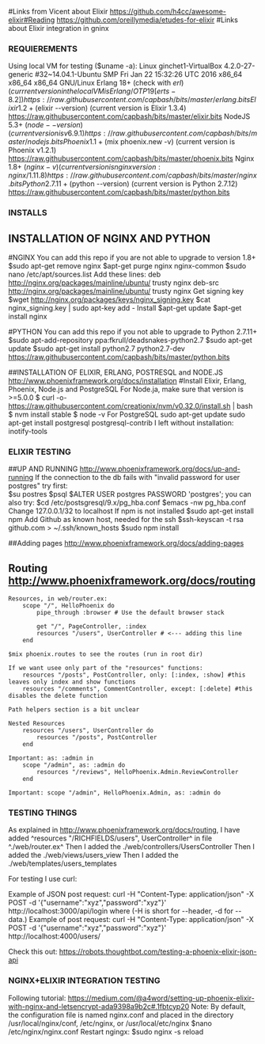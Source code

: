 #Links from Vicent about Elixir
    https://github.com/h4cc/awesome-elixir#Reading
    https://github.com/oreillymedia/etudes-for-elixir
#Links about Elixir integration in gninx


### REQUIEREMENTS
Using local VM for testing ($uname -a): Linux ginchet1-VirtualBox 4.2.0-27-generic #32~14.04.1-Ubuntu SMP Fri Jan 22 15:32:26 UTC 2016 x86_64 x86_64 x86_64 GNU/Linux
Erlang 18+ (check with $erl) (currrent version in the local VM is Erlang/OTP 19 [erts-8.2] ) https://raw.githubusercontent.com/capbash/bits/master/erlang.bits
Elixir 1.2+ ($elixir --version) (current version is Elixir 1.3.4) https://raw.githubusercontent.com/capbash/bits/master/elixir.bits
NodeJS 5.3+ ($node --version) (current version is v6.9.1) https://raw.githubusercontent.com/capbash/bits/master/nodejs.bits
Phoenix 1.1+ ($mix phoenix.new -v) (current version is Phoenix v1.2.1) https://raw.githubusercontent.com/capbash/bits/master/phoenix.bits
Nginx 1.8+ ($nginx -v) (current version is nginx version: nginx/1.11.8) https://raw.githubusercontent.com/capbash/bits/master/nginx.bits
Python 2.7.11+ ($python --version) (current version is Python 2.7.12) https://raw.githubusercontent.com/capbash/bits/master/python.bits


### INSTALLS

## INSTALLATION OF NGINX AND PYTHON
#NGINX
You can add this repo if you are not able to upgrade to version 1.8+
    $sudo apt-get remove nginx
    $apt-get purge nginx nginx-common
    $sudo nano /etc/apt/sources.list
    Add these lines:
        deb http://nginx.org/packages/mainline/ubuntu/ trusty nginx
        deb-src http://nginx.org/packages/mainline/ubuntu/ trusty nginx
Get signing key
    $wget http://nginx.org/packages/keys/nginx_signing.key
    $cat nginx_signing.key | sudo apt-key add - 
Install
    $apt-get update
    $apt-get install nginx
    
#PYTHON
You can add this repo if you not able to upgrade to Python 2.7.11+
    $sudo apt-add-repository ppa:fkrull/deadsnakes-python2.7
    $sudo apt-get update
    $sudo apt-get install python2.7 python2.7-dev
    https://raw.githubusercontent.com/capbash/bits/master/python.bits
    
##INSTALLATION OF ELIXIR, ERLANG, POSTRESQL and NODE.JS http://www.phoenixframework.org/docs/installation
#Install Elixir, Erlang, Phoenix, Node.js and PostgreSQL
    For Node.ja, make sure that version is >=5.0.0
        $ curl -o- https://raw.githubusercontent.com/creationix/nvm/v0.32.0/install.sh | bash
        $ nvm install stable
        $ node -v
    For PostgreSQL
        sudo apt-get update
        sudo apt-get install postgresql postgresql-contrib
I left without installation: inotify-tools 

### ELIXIR TESTING    ######################################
##UP AND RUNNING http://www.phoenixframework.org/docs/up-and-running
If the connection to the db fails with "invalid password for user postgres"
    try first:  
                $su postres
                $psql
                $ALTER USER postgres PASSWORD 'postgres';
    you can also try:
                $cd /etc/postsgresql/9.x/pg_hba.conf
                $emacs -nw pg_hba.conf
                Change 127.0.0.1/32 to localhost
If npm is not installed
    $sudo apt-get install npm
    Add Github as known host, needed for the ssh
    $ssh-keyscan -t rsa github.com > ~/.ssh/known_hosts
    $sudo npm install
    

##Adding pages http://www.phoenixframework.org/docs/adding-pages

## Routing http://www.phoenixframework.org/docs/routing
    Resources, in web/router.ex:
        scope "/", HelloPhoenix do
            pipe_through :browser # Use the default browser stack

            get "/", PageController, :index
            resources "/users", UserController # <--- adding this line
        end
        
    $mix phoenix.routes to see the routes (run in root dir)
    
    If we want usee only part of the "resources" functions:
        resources "/posts", PostController, only: [:index, :show] #this leaves only index and show functions
        resources "/comments", CommentController, except: [:delete] #this disables the delete function
        
    Path helpers section is a bit unclear
    
    Nested Resources
        resources "/users", UserController do
            resources "/posts", PostController
        end
        
    Important: as: :admin in
        scope "/admin", as: :admin do
            resources "/reviews", HelloPhoenix.Admin.ReviewController
        end

    Important: scope "/admin", HelloPhoenix.Admin, as: :admin do
     
### TESTING THINGS
As explained in http://www.phoenixframework.org/docs/routing, I have added ^resources "/RICHFIELDS/users", UserController^ in file ^./web/router.ex^
Then I added the ./web/controllers/UsersController
Then I added the ./web/views/users_view
Then I added the ./web/templates/users_templates

For testing I use curl:

Example of JSON post request: curl -H "Content-Type: application/json" -X POST -d '{"username":"xyz","password":"xyz"}' http://localhost:3000/api/login
    where (-H is short for --header, -d for --data.)
Example of post request: curl -H "Content-Type: application/json" -X POST -d '{"username":"xyz","password":"xyz"}' http://localhost:4000/users/


Check this out: https://robots.thoughtbot.com/testing-a-phoenix-elixir-json-api


###    NGINX+ELIXIR INTEGRATION TESTING    ######################################
Following tutorial: https://medium.com/@a4word/setting-up-phoenix-elixir-with-nginx-and-letsencrypt-ada9398a9b2c#.1fbtcyp20
Note: By default, the configuration file is named nginx.conf and placed in the directory /usr/local/nginx/conf, /etc/nginx, or /usr/local/etc/nginx
    $nano /etc/nginx/nginx.conf
Restart ngingx: $sudo nginx -s reload 



    
    
